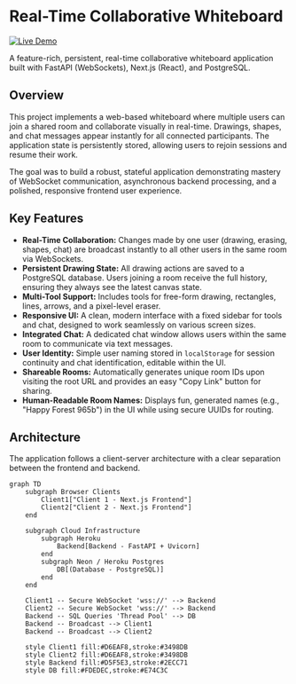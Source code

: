 # Real-Time Collaborative Whiteboard

[![Live Demo](https://img.shields.io/badge/Live_Demo-whiteboard.404by.me-blue?style=for-the-badge&logo=vercel)](https://whiteboard.404by.me/)

A feature-rich, persistent, real-time collaborative whiteboard application built with FastAPI (WebSockets), Next.js (React), and PostgreSQL.



## Overview

This project implements a web-based whiteboard where multiple users can join a shared room and collaborate visually in real-time. Drawings, shapes, and chat messages appear instantly for all connected participants. The application state is persistently stored, allowing users to rejoin sessions and resume their work.

The goal was to build a robust, stateful application demonstrating mastery of WebSocket communication, asynchronous backend processing, and a polished, responsive frontend user experience.

## Key Features

* **Real-Time Collaboration:** Changes made by one user (drawing, erasing, shapes, chat) are broadcast instantly to all other users in the same room via WebSockets.
* **Persistent Drawing State:** All drawing actions are saved to a PostgreSQL database. Users joining a room receive the full history, ensuring they always see the latest canvas state.
* **Multi-Tool Support:** Includes tools for free-form drawing, rectangles, lines, arrows, and a pixel-level eraser.
* **Responsive UI:** A clean, modern interface with a fixed sidebar for tools and chat, designed to work seamlessly on various screen sizes.
* **Integrated Chat:** A dedicated chat window allows users within the same room to communicate via text messages.
* **User Identity:** Simple user naming stored in `localStorage` for session continuity and chat identification, editable within the UI.
* **Shareable Rooms:** Automatically generates unique room IDs upon visiting the root URL and provides an easy "Copy Link" button for sharing.
* **Human-Readable Room Names:** Displays fun, generated names (e.g., "Happy Forest 965b") in the UI while using secure UUIDs for routing.

## Architecture

The application follows a client-server architecture with a clear separation between the frontend and backend.



```mermaid
graph TD
    subgraph Browser Clients
        Client1["Client 1 - Next.js Frontend"]
        Client2["Client 2 - Next.js Frontend"]
    end

    subgraph Cloud Infrastructure
        subgraph Heroku
            Backend[Backend - FastAPI + Uvicorn]
        end
        subgraph Neon / Heroku Postgres
            DB[(Database - PostgreSQL)]
        end
    end

    Client1 -- Secure WebSocket 'wss://' --> Backend
    Client2 -- Secure WebSocket 'wss://' --> Backend
    Backend -- SQL Queries 'Thread Pool' --> DB
    Backend -- Broadcast --> Client1
    Backend -- Broadcast --> Client2

    style Client1 fill:#D6EAF8,stroke:#3498DB
    style Client2 fill:#D6EAF8,stroke:#3498DB
    style Backend fill:#D5F5E3,stroke:#2ECC71
    style DB fill:#FDEDEC,stroke:#E74C3C
